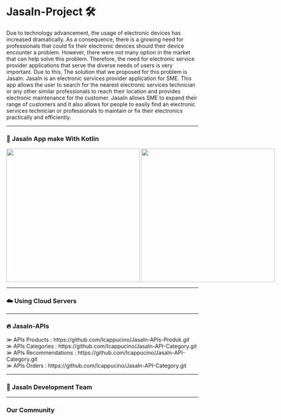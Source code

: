 # JasaIn-Project 🛠️

<p>
Due to technology advancement, the usage of electronic devices has increased dramatically. As a consequence, there is a growing need for professionals that could fix their electronic devices should their device encounter a problem. However, there were not many option in the market that can help solve this problem. Therefore, the need for electronic service provider applications that serve the diverse needs of users is very important. Due to this, The solution that we proposed for this problem is JasaIn. JasaIn is an electronic services provider application for SME. This app allows the user to search for the nearest electronic services technician or any other similar professionals to reach their location and provides electronic maintenance for the customer. JasaIn allows SME to expand their range of customers and it also allows for people to easily find an electronic services technician or professionals to maintain or fix their electronics practically and efficiently.
</p>

---
<h3>📱 JasaIn App make With Kotlin</h3>
<p style="display:flex">
<img height="350em" src="https://github.com/Icappucino/JasaIn-Project/assets/93023359/35a43687-fcdb-4779-97d4-638821a2d28a.jpeg"> &nbsp
<img height="350em" src="https://github.com/Icappucino/JasaIn-Project/assets/93023359/125f7436-c67a-4698-b1a5-0fcc5205c34f.jpeg"> &nbsp
</p>

---
<h3>☁️ Using Cloud Servers</h3>

---

<h3>🔥 JasaIn-APIs</h3>
<p>
&#8811; APIs Products    : https://github.com/Icappucino/JasaIn-APIs-Produk.git </br>
&#8811; APIs Categories  : https://github.com/Icappucino/JasaIn-API-Category.git </br>
&#8811; APIs Recommendations  : https://github.com/Icappucino/JasaIn-API-Category.git </br>
&#8811; APIs Orders  : https://github.com/Icappucino/JasaIn-API-Category.git </br>
</p>

---
<h3> 👥 JasaIn Development Team </h3>

---
<h3> Our Community </h3>
